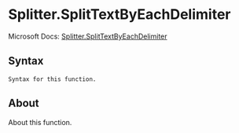 # Splitter.SplitTextByEachDelimiter

Microsoft Docs: [Splitter.SplitTextByEachDelimiter](https://docs.microsoft.com/en-us/powerquery-m/splitter-splittextbyeachdelimiter)

## Syntax

```
Syntax for this function.
```

## About

About this function.


